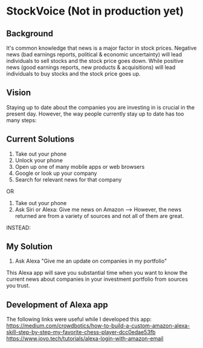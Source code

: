 # StockVoice (Not in production yet)

## Background

It's common knowledge that news is a major factor in stock prices. Negative news (bad earnings reports, political & economic uncertainty) will lead individuals to sell stocks and the stock price goes down. While positive news (good earnings reports, new products & acquisitions) will lead individuals to buy stocks and the stock price goes up.

## Vision

Staying up to date about the companies you are investing in is crucial in the present day. However, the way people currently stay up to date has too many steps:

## Current Solutions

1. Take out your phone
2. Unlock your phone
3. Open up one of many mobile apps or web browsers
4. Google or look up your company
5. Search for relevant news for that company

OR

1. Take out your phone
2. Ask Siri or Alexa: Give me news on Amazon
--> However, the news returned are from a variety of sources and not all of them are great.

INSTEAD:

## My Solution

1. Ask Alexa "Give me an update on companies in my portfolio"

This Alexa app will save you substantial time when you want to know the current news about companies in your investment portfolio from sources you trust.

## Development of Alexa app

The following links were useful while I developed this app:
https://medium.com/crowdbotics/how-to-build-a-custom-amazon-alexa-skill-step-by-step-my-favorite-chess-player-dcc0edae53fb
https://www.jovo.tech/tutorials/alexa-login-with-amazon-email
